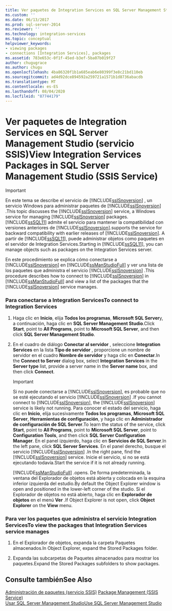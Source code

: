 ```yaml
---
title: Ver paquetes de Integration Services en SQL Server Management Studio (servicio SSIS) | Microsoft Docs
ms.custom: ''
ms.date: 06/13/2017
ms.prod: sql-server-2014
ms.reviewer: ''
ms.technology: integration-services
ms.topic: conceptual
helpviewer_keywords:
- viewing packages
- connections [Integration Services], packages
ms.assetid: 783e653c-0f1f-45ed-b3ef-5ba07b019f27
author: chugugrace
ms.author: chugu
ms.openlocfilehash: 4ba86320f1b1a685eab6e80399f3e8c21bd110eb
ms.sourcegitcommit: ad4d92dce894592a259721a1571b1d8736abacdb
ms.translationtype: MT
ms.contentlocale: es-ES
ms.lasthandoff: 08/04/2020
ms.locfileid: "87744179"
---
```

# <a name="view-integration-services-packages-in-sql-server-management-studio-ssis-service"></a><span data-ttu-id="834f8-102">Ver paquetes de Integration Services en SQL Server Management Studio (servicio SSIS)</span><span class="sxs-lookup"><span data-stu-id="834f8-102">View Integration Services Packages in SQL Server Management Studio (SSIS Service)</span></span>
    
> [!IMPORTANT]  
>  <span data-ttu-id="834f8-103">En este tema se describe el servicio de [!INCLUDE[ssISnoversion](../includes/ssisnoversion-md.md)] , un servicio Windows para administrar paquetes de [!INCLUDE[ssISnoversion](../includes/ssisnoversion-md.md)] .</span><span class="sxs-lookup"><span data-stu-id="834f8-103">This topic discusses the [!INCLUDE[ssISnoversion](../includes/ssisnoversion-md.md)] service, a Windows service for managing [!INCLUDE[ssISnoversion](../includes/ssisnoversion-md.md)] packages.</span></span> [!INCLUDE[ssSQL11](../includes/sssql11-md.md)] <span data-ttu-id="834f8-104">admite el servicio para mantener la compatibilidad con versiones anteriores de [!INCLUDE[ssISnoversion](../includes/ssisnoversion-md.md)].</span><span class="sxs-lookup"><span data-stu-id="834f8-104">supports the service for backward compatibility with earlier releases of [!INCLUDE[ssISnoversion](../includes/ssisnoversion-md.md)].</span></span> <span data-ttu-id="834f8-105">A partir de [!INCLUDE[ssSQL11](../includes/sssql11-md.md)], puede administrar objetos como paquetes en el servidor de Integration Services.</span><span class="sxs-lookup"><span data-stu-id="834f8-105">Starting in [!INCLUDE[ssSQL11](../includes/sssql11-md.md)], you can manage objects such as packages on the Integration Services server.</span></span>  
  
 <span data-ttu-id="834f8-106">En este procedimiento se explica cómo conectarse a [!INCLUDE[ssISnoversion](../includes/ssisnoversion-md.md)] en [!INCLUDE[ssManStudioFull](../includes/ssmanstudiofull-md.md)] y ver una lista de los paquetes que administra el servicio [!INCLUDE[ssISnoversion](../includes/ssisnoversion-md.md)] .</span><span class="sxs-lookup"><span data-stu-id="834f8-106">This procedure describes how to connect to [!INCLUDE[ssISnoversion](../includes/ssisnoversion-md.md)] in [!INCLUDE[ssManStudioFull](../includes/ssmanstudiofull-md.md)] and view a list of the packages that the [!INCLUDE[ssISnoversion](../includes/ssisnoversion-md.md)] service manages.</span></span>  
  
### <a name="to-connect-to-integration-services"></a><span data-ttu-id="834f8-107">Para conectarse a Integration Services</span><span class="sxs-lookup"><span data-stu-id="834f8-107">To connect to Integration Services</span></span>  
  
1.  <span data-ttu-id="834f8-108">Haga clic en **Inicio**, elija **Todos los programas**, **Microsoft SQL Server**y, a continuación, haga clic en **SQL Server Management Studio**.</span><span class="sxs-lookup"><span data-stu-id="834f8-108">Click **Start**, point to **All Programs**, point to **Microsoft SQL Server**, and then click **SQL Server Management Studio**.</span></span>  
  
2.  <span data-ttu-id="834f8-109">En el cuadro de diálogo **Conectar al servidor** , seleccione **Integration Services** en la lista **Tipo de servidor** , proporcione un nombre de servidor en el cuadro **Nombre de servidor** y haga clic en **Conectar**.</span><span class="sxs-lookup"><span data-stu-id="834f8-109">In the **Connect to Server** dialog box, select **Integration Services** in the **Server type** list, provide a server name in the **Server name** box, and then click **Connect**.</span></span>  
  
    > [!IMPORTANT]  
    >  <span data-ttu-id="834f8-110">Si no puede conectarse a [!INCLUDE[ssISnoversion](../includes/ssisnoversion-md.md)], es probable que no se esté ejecutando el servicio [!INCLUDE[ssISnoversion](../includes/ssisnoversion-md.md)] .</span><span class="sxs-lookup"><span data-stu-id="834f8-110">If you cannot connect to [!INCLUDE[ssISnoversion](../includes/ssisnoversion-md.md)], the [!INCLUDE[ssISnoversion](../includes/ssisnoversion-md.md)] service is likely not running.</span></span> <span data-ttu-id="834f8-111">Para conocer el estado del servicio, haga clic en **Inicio**, elija sucesivamente **Todos los programas**, **Microsoft SQL Server**, **Herramientas de configuración**, y haga clic en **Administrador de configuración de SQL Server**.</span><span class="sxs-lookup"><span data-stu-id="834f8-111">To learn the status of the service, click **Start**, point to **All Programs**, point to **Microsoft SQL Server**, point to **Configuration Tools**, and then click **SQL Server Configuration Manager**.</span></span> <span data-ttu-id="834f8-112">En el panel izquierdo, haga clic en **Servicios de SQL Server**.</span><span class="sxs-lookup"><span data-stu-id="834f8-112">In the left pane, click **SQL Server Services**.</span></span> <span data-ttu-id="834f8-113">En el panel derecho, busque el servicio [!INCLUDE[ssISnoversion](../includes/ssisnoversion-md.md)] .</span><span class="sxs-lookup"><span data-stu-id="834f8-113">In the right pane, find the [!INCLUDE[ssISnoversion](../includes/ssisnoversion-md.md)] service.</span></span> <span data-ttu-id="834f8-114">Inicie el servicio, si no se está ejecutando todavía.</span><span class="sxs-lookup"><span data-stu-id="834f8-114">Start the service if it is not already running.</span></span>  
  
     [!INCLUDE[ssManStudioFull](../includes/ssmanstudiofull-md.md)] <span data-ttu-id="834f8-115">.</span><span class="sxs-lookup"><span data-stu-id="834f8-115">opens.</span></span> <span data-ttu-id="834f8-116">De forma predeterminada, la ventana del Explorador de objetos está abierta y colocada en la esquina inferior izquierda del estudio.</span><span class="sxs-lookup"><span data-stu-id="834f8-116">By default the Object Explorer window is open and positioned in the lower-left corner of the studio.</span></span> <span data-ttu-id="834f8-117">Si el Explorador de objetos no está abierto, haga clic en **Explorador de objetos** en el menú **Ver** .</span><span class="sxs-lookup"><span data-stu-id="834f8-117">If Object Explorer is not open, click **Object Explorer** on the **View** menu.</span></span>  
  
### <a name="to-view-the-packages-that-integration-services-service-manages"></a><span data-ttu-id="834f8-118">Para ver los paquetes que administra el servicio Integration Services</span><span class="sxs-lookup"><span data-stu-id="834f8-118">To view the packages that Integration Services service manages</span></span>  
  
1.  <span data-ttu-id="834f8-119">En el Explorador de objetos, expanda la carpeta Paquetes almacenados.</span><span class="sxs-lookup"><span data-stu-id="834f8-119">In Object Explorer, expand the Stored Packages folder.</span></span>  
  
2.  <span data-ttu-id="834f8-120">Expanda las subcarpetas de Paquetes almacenados para mostrar los paquetes.</span><span class="sxs-lookup"><span data-stu-id="834f8-120">Expand the Stored Packages subfolders to show packages.</span></span>  
  
## <a name="see-also"></a><span data-ttu-id="834f8-121">Consulte también</span><span class="sxs-lookup"><span data-stu-id="834f8-121">See Also</span></span>  
 <span data-ttu-id="834f8-122">[Administración de paquetes &#40;servicio SSIS&#41;](service/package-management-ssis-service.md) </span><span class="sxs-lookup"><span data-stu-id="834f8-122">[Package Management &#40;SSIS Service&#41;](service/package-management-ssis-service.md) </span></span>  
 [<span data-ttu-id="834f8-123">Usar SQL Server Management Studio</span><span class="sxs-lookup"><span data-stu-id="834f8-123">Use SQL Server Management Studio</span></span>](../database-engine/use-sql-server-management-studio.md)  
  
  
